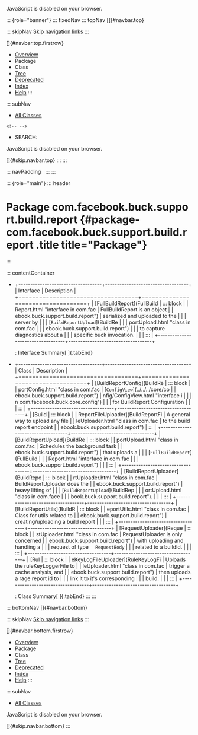 <div>

JavaScript is disabled on your browser.

</div>

::: {role="banner"}
::: fixedNav
::: topNav
[]{#navbar.top}

::: skipNav
[Skip navigation links](#skip.navbar.top "Skip navigation links")
:::

[]{#navbar.top.firstrow}

-   [Overview](../../../../../../index.html)
-   Package
-   Class
-   [Tree](package-tree.html)
-   [Deprecated](../../../../../../deprecated-list.html)
-   [Index](../../../../../../index-all.html)
-   [Help](../../../../../../help-doc.html)
:::

::: subNav
-   [All Classes](../../../../../../allclasses.html)

```{=html}
<!-- -->
```
-   SEARCH:

<div>

<div>

JavaScript is disabled on your browser.

</div>

</div>

[]{#skip.navbar.top}
:::
:::

::: navPadding
 
:::
:::

::: {role="main"}
::: header
# Package com.facebook.buck.support.build.report {#package-com.facebook.buck.support.build.report .title title="Package"}
:::

::: contentContainer
-   +-----------------------------------+-----------------------------------+
    | Interface                         | Description                       |
    +===================================+===================================+
    | [FullBuildReport](FullBuild       | ::: block                         |
    | Report.html "interface in com.fac | FullBuildReport is an object      |
    | ebook.buck.support.build.report") | serialized and uploaded to the    |
    |                                   | server by                         |
    |                                   | [`BuildReportUpload`](BuildRe     |
    |                                   | portUpload.html "class in com.fac |
    |                                   | ebook.buck.support.build.report") |
    |                                   | to capture diagnostics about a    |
    |                                   | specific buck invocation.         |
    |                                   | :::                               |
    +-----------------------------------+-----------------------------------+

    : Interface Summary[ ]{.tabEnd}

-   +-----------------------------------+-----------------------------------+
    | Class                             | Description                       |
    +===================================+===================================+
    | [BuildReportConfig](BuildRe       | ::: block                         |
    | portConfig.html "class in com.fac | [`ConfigView`](../../../core/co   |
    | ebook.buck.support.build.report") | nfig/ConfigView.html "interface i |
    |                                   | n com.facebook.buck.core.config") |
    |                                   | for BuildReport Configuration     |
    |                                   | :::                               |
    +-----------------------------------+-----------------------------------+
    | [Build                            | ::: block                         |
    | ReportFileUploader](BuildReportFi | A general way to upload any file  |
    | leUploader.html "class in com.fac | to the build report endpoint      |
    | ebook.buck.support.build.report") | :::                               |
    +-----------------------------------+-----------------------------------+
    | [BuildReportUpload](BuildRe       | ::: block                         |
    | portUpload.html "class in com.fac | Schedules the background task     |
    | ebook.buck.support.build.report") | that uploads a                    |
    |                                   | [`FullBuildReport`](FullBuild     |
    |                                   | Report.html "interface in com.fac |
    |                                   | ebook.buck.support.build.report") |
    |                                   | :::                               |
    +-----------------------------------+-----------------------------------+
    | [BuildReportUploader](BuildRepo   | ::: block                         |
    | rtUploader.html "class in com.fac | BuildReportUploader does the      |
    | ebook.buck.support.build.report") | heavy lifting of                  |
    |                                   | [`BuildReportUpload`](BuildRep    |
    |                                   | ortUpload.html "class in com.face |
    |                                   | book.buck.support.build.report"). |
    |                                   | :::                               |
    +-----------------------------------+-----------------------------------+
    | [BuildReportUtils](BuildR         | ::: block                         |
    | eportUtils.html "class in com.fac | Class for utils related to        |
    | ebook.buck.support.build.report") | creating/uploading a build report |
    |                                   | :::                               |
    +-----------------------------------+-----------------------------------+
    | [RequestUploader](Reque           | ::: block                         |
    | stUploader.html "class in com.fac | RequestUploader is only concerned |
    | ebook.buck.support.build.report") | with uploading and handling a     |
    |                                   | request of type `  RequestBody`   |
    |                                   | related to a buildId.             |
    |                                   | :::                               |
    +-----------------------------------+-----------------------------------+
    | [Rul                              | ::: block                         |
    | eKeyLogFileUploader](RuleKeyLogFi | Uploads the ruleKeyLoggerFile to  |
    | leUploader.html "class in com.fac | trigger a cache analysis, and     |
    | ebook.buck.support.build.report") | then uploads a rage report id to  |
    |                                   | link it to it\'s corresponding    |
    |                                   | build.                            |
    |                                   | :::                               |
    +-----------------------------------+-----------------------------------+

    : Class Summary[ ]{.tabEnd}
:::
:::

::: bottomNav
[]{#navbar.bottom}

::: skipNav
[Skip navigation links](#skip.navbar.bottom "Skip navigation links")
:::

[]{#navbar.bottom.firstrow}

-   [Overview](../../../../../../index.html)
-   Package
-   Class
-   [Tree](package-tree.html)
-   [Deprecated](../../../../../../deprecated-list.html)
-   [Index](../../../../../../index-all.html)
-   [Help](../../../../../../help-doc.html)
:::

::: subNav
-   [All Classes](../../../../../../allclasses.html)

<div>

<div>

JavaScript is disabled on your browser.

</div>

</div>

[]{#skip.navbar.bottom}
:::
